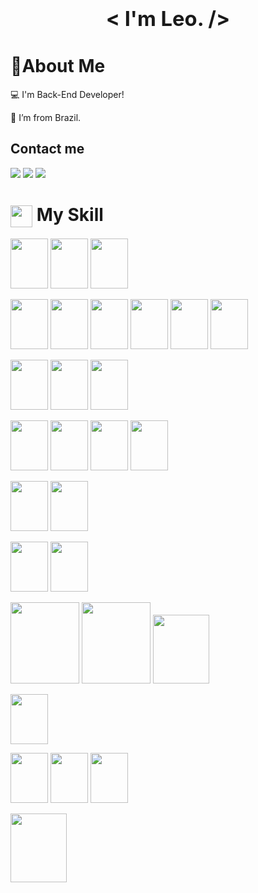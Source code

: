 ### <div > <h1 align="center" > < I'm Leo. /> </h1> </div>

# 📝About Me
:computer: I'm Back-End Developer!

:house_with_garden: I’m from Brazil.





## Contact me

<div>
<a href="https://www.linkedin.com/in/leokashmir" target="_blank"><img src="https://img.shields.io/badge/-LinkedIn-%230077B5?style=for-the-badge&logo=linkedin&logoColor=white" target="_blank"></a>
<a href = "mailto:leonardobarrosbhz@gmail.com"><img src="https://img.shields.io/badge/Gmail-D14836?style=for-the-badge&logo=gmail&logoColor=white" target="_blank"></a>
<a href = "https://wa.me/+5511984565921/?text=textourl"><img src="https://img.shields.io/badge/WhatsApp-25D366?style=for-the-badge&logo=whatsapp&logoColor=white" target="_blank"></a>
            
</div>


# <img align="center" src="https://media2.giphy.com/media/QssGEmpkyEOhBCb7e1/giphy.gif?cid=ecf05e47a0n3gi1bfqntqmob8g9aid1oyj2wr3ds3mg700bl&rid=giphy.gif" width ="35"/> My Skill

<img src="https://cdn.jsdelivr.net/gh/devicons/devicon@latest/icons/java/java-original-wordmark.svg"  width="60" height="80"  />   <img src="https://cdn.jsdelivr.net/gh/devicons/devicon@latest/icons/spring/spring-original-wordmark.svg" width="60" height="80" /> 
            <img src="https://cdn.jsdelivr.net/gh/devicons/devicon@latest/icons/hibernate/hibernate-original-wordmark.svg"  width="60" height="80" />
          
           
<img src="https://cdn.jsdelivr.net/gh/devicons/devicon@latest/icons/angular/angular-original.svg" width="60" height="80" />  <img src="https://cdn.jsdelivr.net/gh/devicons/devicon@latest/icons/angularmaterial/angularmaterial-original.svg"  width="60" height="80"  />   <img src="https://cdn.jsdelivr.net/gh/devicons/devicon@latest/icons/typescript/typescript-original.svg" width="60" height="80" /> <img src="https://cdn.jsdelivr.net/gh/devicons/devicon@latest/icons/javascript/javascript-original.svg" width="60" height="80" /> 
            <img src="https://cdn.jsdelivr.net/gh/devicons/devicon@latest/icons/npm/npm-original-wordmark.svg" width="60" height="80"/> 
            <img src="https://cdn.jsdelivr.net/gh/devicons/devicon@latest/icons/rxjs/rxjs-original.svg"  width="60" height="80"  /> 
            
          
          
                 
          
 <img src="https://cdn.jsdelivr.net/gh/devicons/devicon@latest/icons/rancher/rancher-plain-wordmark.svg" width="60" height="80" />   <img src="https://cdn.jsdelivr.net/gh/devicons/devicon@latest/icons/jenkins/jenkins-original.svg" width="60" height="80"  /> <img src="https://cdn.jsdelivr.net/gh/devicons/devicon@latest/icons/maven/maven-original.svg" width="60" height="80"  />
  
  
 <img src="https://cdn.jsdelivr.net/gh/devicons/devicon@latest/icons/oracle/oracle-original.svg" width="60" height="80" />  <img src="https://cdn.jsdelivr.net/gh/devicons/devicon@latest/icons/postgresql/postgresql-original-wordmark.svg"  width="60" height="80"/>  <img src="https://cdn.jsdelivr.net/gh/devicons/devicon@latest/icons/microsoftsqlserver/microsoftsqlserver-plain-wordmark.svg" width="60" height="80" />   <img src="https://cdn.jsdelivr.net/gh/devicons/devicon@latest/icons/mysql/mysql-original-wordmark.svg" width="60" height="80" />     

<img src="https://cdn.jsdelivr.net/gh/devicons/devicon@latest/icons/redis/redis-plain-wordmark.svg" width="60" height="80" /> <img src="https://cdn.jsdelivr.net/gh/devicons/devicon@latest/icons/mongodb/mongodb-plain-wordmark.svg" width="60" height="80" />  
            

<img src="https://cdn.jsdelivr.net/gh/devicons/devicon@latest/icons/amazonwebservices/amazonwebservices-plain-wordmark.svg" width="60" height="80" />    <img src="https://cdn.jsdelivr.net/gh/devicons/devicon@latest/icons/heroku/heroku-plain-wordmark.svg" width="60" height="80"  />
           
 <img src="https://cdn.jsdelivr.net/gh/devicons/devicon@latest/icons/elasticsearch/elasticsearch-plain-wordmark.svg"  width="110" height="130"  />  <img src="https://cdn.jsdelivr.net/gh/devicons/devicon@latest/icons/logstash/logstash-plain-wordmark.svg"    width="110" height="130"  />  <img src="https://cdn.jsdelivr.net/gh/devicons/devicon@latest/icons/kibana/kibana-plain-wordmark.svg"   width="90" height="110"   />   
          
<img src="https://cdn.jsdelivr.net/gh/devicons/devicon@latest/icons/docker/docker-plain-wordmark.svg" width="60" height="80" />            

<img src="https://cdn.jsdelivr.net/gh/devicons/devicon@latest/icons/gitlab/gitlab-plain-wordmark.svg" width="60" height="80"/>    <img src="https://cdn.jsdelivr.net/gh/devicons/devicon@latest/icons/bitbucket/bitbucket-original-wordmark.svg"  width="60" height="80"/>  <img src="https://cdn.jsdelivr.net/gh/devicons/devicon@latest/icons/git/git-original.svg"   width="60" height="80"/> 
           
                   
  <img src="https://cdn.jsdelivr.net/gh/devicons/devicon@latest/icons/rabbitmq/rabbitmq-original-wordmark.svg" width="90" height="110" />           
     

            
           
          
          
          
          
          
                    
                    
          
           
           
           
        
           
          
          
          
                   
           
          
                                     
 

        
          
          
          
          






<!--
**leokashmir/leokashmir** is a ✨ _special_ ✨ repository because its `README.md` (this file) appears on your GitHub profile.

Here are some ideas to get you started:

- 🔭 I’m currently working on ...
- 🌱 I’m currently learning ...
- 👯 I’m looking to collaborate on ...
- 🤔 I’m looking for help with ...
- 💬 Ask me about ...
- 📫 How to reach me: ...
- 😄 Pronouns: ...
- ⚡ Fun fact: ...
-->
